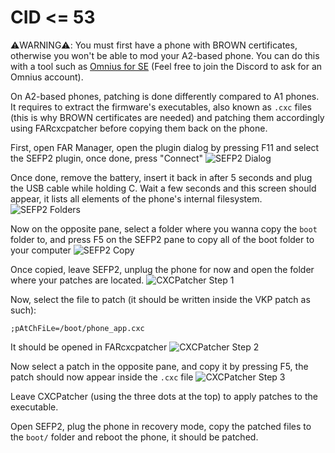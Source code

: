 # CID <= 53

⚠️WARNING⚠️: You must first have a phone with BROWN certificates, otherwise you won't be able to mod your A2-based phone. You can do this with a tool such as [Omnius for SE](https://www.kaijousuru.com/) (Feel free to join the Discord to ask for an Omnius account).

On A2-based phones, patching is done differently compared to A1 phones. It requires to extract the firmware's executables, also known as `.cxc` files (this is why BROWN certificates are needed) and patching them accordingly using FARcxcpatcher before copying them back on the phone. 

First, open FAR Manager, open the plugin dialog by pressing F11 and select the SEFP2 plugin, once done, press "Connect"
![SEFP2 Dialog](/_static/A2_SEFP2_1.png)

Once done, remove the battery, insert it back in after 5 seconds and plug the USB cable while holding C.
Wait a few seconds and this screen should appear, it lists all elements of the phone's internal filesystem.
![SEFP2 Folders](/_static/A2_SEFP2_2.png)

Now on the opposite pane, select a folder where you wanna copy the `boot` folder to, and press F5 on the SEFP2 pane to copy all of the boot folder to your computer
![SEFP2 Copy](/_static/A2_SEFP2_3.png)

Once copied, leave SEFP2, unplug the phone for now and open the folder where your patches are located.
![CXCPatcher Step 1](/_static/A2_CXCPATCHER_1.png)

Now, select the file to patch (it should be written inside the VKP patch as such):
```
;pAtChFiLe=/boot/phone_app.cxc
```

It should be opened in FARcxcpatcher
![CXCPatcher Step 2](/_static/A2_CXCPATCHER_2.png)

Now select a patch in the opposite pane, and copy it by pressing F5, the patch should now appear inside the `.cxc` file
![CXCPatcher Step 3](/_static/A2_CXCPATCHER_3.png)

Leave CXCPatcher (using the three dots at the top) to apply patches to the executable.

Open SEFP2, plug the phone in recovery mode, copy the patched files to the `boot/` folder and reboot the phone, it should be patched.